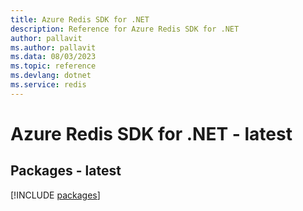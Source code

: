 ```yaml
---
title: Azure Redis SDK for .NET
description: Reference for Azure Redis SDK for .NET
author: pallavit
ms.author: pallavit
ms.data: 08/03/2023
ms.topic: reference
ms.devlang: dotnet
ms.service: redis
---
```

# Azure Redis SDK for .NET - latest
## Packages - latest
[!INCLUDE [packages](redis-index.md)]